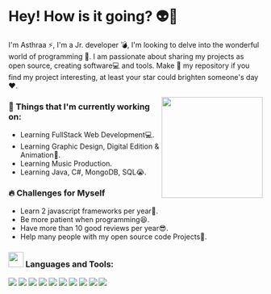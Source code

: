 # Hey! How is it going? 👽👋

I'm Asthraa ⚡, I'm a Jr. developer 💣, I'm looking to delve into the wonderful world of programming 🤖. I am passionate about sharing my projects as open source, creating software💻 and tools. Make 🌟 my repository if you find my project interesting, at least your star could brighten someone's day ❤.

<!-- Working GIF -->
<img align='right' src='https://i.pinimg.com/originals/25/68/be/2568be3474c3557e72e72e5dbfad22eb.gif' width='200"'>

### 💼  Things that I'm currently working on: 
* Learning FullStack Web Development💻.
* Learning Graphic Design, Digital Edition & Animation👾. 
* Learning Music Production.
* Learning Java, C#, MongoDB, SQL😭.


### 🔥 Challenges for Myself
* Learn 2 javascript frameworks per year🎃.
* Be more patient when programming😆.
* Have more than 10 good reviews per year😎.
* Help many people with my open source code Projects🍬.


 ###  <img src="https://media.giphy.com/media/WUlplcMpOCEmTGBtBW/giphy.gif" width="30"> Languages and Tools:
<img src = "https://img.shields.io/badge/-HTML5-E34F26?style=flat&logo=html5&logoColor=white"> <img src = "https://img.shields.io/badge/-CSS3-1572B6?style=flat&logo=css3&logoColor=white">
<img src="https://img.shields.io/badge/-Bootstrap-563D7C?style=flat&logo=bootstrap&logoColor=white">
<img src="https://img.shields.io/badge/-JavaScript-eed718?style=flat&logo=javascript&logoColor=ffffff">
<img src="https://img.shields.io/badge/-React-000000?style=flat&logo=react&logoColor=00c8ff">
<img src="https://img.shields.io/badge/-Express.js-787878?style=flat">
<img src="https://img.shields.io/badge/-Node.js-3C873A?style=flat&logo=Node.js&logoColor=white">
<img src="http://img.shields.io/badge/-Github-000000?style=flat&logo=github&logoColor=FFFFFF">
<img src="http://img.shields.io/badge/-VS%20Code-007ACC?style=flat&logo=visual%20studio%20code&logoColor=white">
<img src="http://img.shields.io/badge/-Heroku-430098?style=flat&logo=heroku&logoColor=white">
